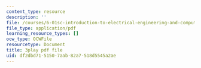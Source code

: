 ```yaml
---
content_type: resource
description: ''
file: /courses/6-01sc-introduction-to-electrical-engineering-and-computer-science-i-spring-2011/df2dbd7151507aab82a7518d5545a2ae_Y9r9dO7KQj4.pdf
file_type: application/pdf
learning_resource_types: []
ocw_type: OCWFile
resourcetype: Document
title: 3play pdf file
uid: df2dbd71-5150-7aab-82a7-518d5545a2ae
---
```

